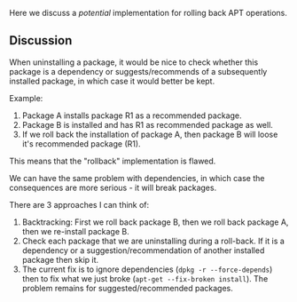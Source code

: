 Here we discuss a *potential* implementation for rolling back APT operations.

## Discussion

When uninstalling a package, it would be nice to check whether this package is a dependency or suggests/recommends of a subsequently installed package, in which case it would better be kept.

Example:
 1. Package A installs package R1 as a recommended package.
 2. Package B is installed and has R1 as recommended package as well.
 3. If we roll back the installation of package A, then package B will loose it's recommended package (R1).

This means that the "rollback" implementation is flawed.

We can have the same problem with dependencies, in which case the consequences are more serious - it will break packages.


There are 3 approaches I can think of:
 1. Backtracking: First we roll back package B, then we roll back package A, then we re-install package B.
 2. Check each package that we are uninstalling during a roll-back. If it is a dependency or a suggestion/recommendation of another installed package then skip it.
 3. The current fix is to ignore dependencies (`dpkg -r --force-depends`) then to fix what we just broke (`apt-get --fix-broken install`). The problem remains for suggested/recommended packages.


